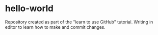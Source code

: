 # hello-world
Repository created as part of the "learn to use GitHub" tutorial.
Writing in editor to learn how to make and commit changes.
